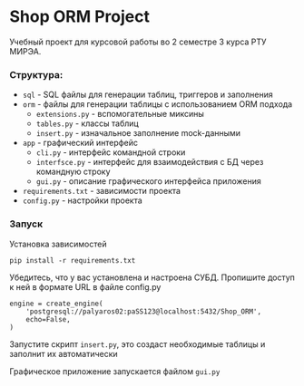 # Shop ORM Project

Учебный проект для курсовой работы во 2 семестре 3 курса РТУ МИРЭА.

### Структура:
* `sql` - SQL файлы для генерации таблиц, триггеров и заполнения
* `orm` - файлы для генерации таблицы с использованием ORM подхода
  * `extensions.py` - вспомогательные миксины
  * `tables.py` - классы таблиц 
  * `insert.py` - изначальное заполнение mock-данными
* `app` - графический интерфейс
  * `cli.py` - интерфейс командной строки
  * `interfsce.py` - интерфейс для взаимодействия с БД через командную строку
  * `gui.py` - описание графического интерфейса приложения
* `requirements.txt` - зависимости проекта
* `config.py` - настройки проекта


### Запуск
Установка зависимостей
```
pip install -r requirements.txt
```
Убедитесь, что у вас установлена и настроена СУБД. Пропишите доступ к ней в формате URL в файле config.py
```
engine = create_engine(
    'postgresql://palyaros02:paSS123@localhost:5432/Shop_ORM',
    echo=False,
)

```
Запустите скрипт `insert.py`, это создаст необходимые таблицы и заполнит их автоматически

Графическое приложение запускается файлом `gui.py`